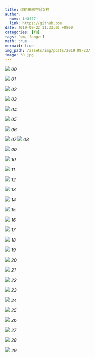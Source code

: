 ```yaml
---
title: 你的东航空姐女神
author:
  name: 143477
  link: https://github.com
date: 2019-09-22 11:33:00 +0800
categories: [fu]
tags: [sm, fangzi]
math: true
mermaid: true
img_path: /assets/img/posts/2019-09-23/
image: 30.jpg
---
```


![](0.jpg)
_00_

![](1.jpg)
_01_

![](2.jpg)
_02_

![](3.jpg)
_03_

![](4.jpg)
_04_

![](5.jpg)
_05_

![](6.jpg)
_06_

![](7.jpg)
_07_
![](8.jpg)
_08_

![](9.jpg)
_09_

![](10.jpg)
_10_

![](11.jpg)
_11_

![](12.jpg)
_12_

![](13.jpg)
_13_

![](14.jpg)
_14_

![](15.jpg)
_15_

![](16.jpg)
_16_

![](17.jpg)
_17_

![](18.jpg)
_18_

![](19.jpg)
_19_

![](20.jpg)
_20_

![](21.jpg)
_21_

![](22.jpg)
_22_

![](23.jpg)
_23_

![](24.jpg)
_24_

![](25.jpg)
_25_

![](26.jpg)
_26_

![](27.jpg)
_27_

![](28.jpeg)
_28_

![](29.jpeg)
_29_